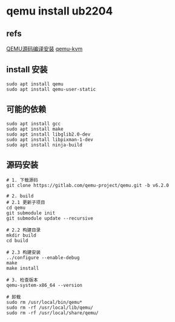 # qemu install ub2204

## refs
[QEMU源码编译安装](https://blog.csdn.net/wxh0000mm/article/details/124041823)
[qemu-kvm](https://www.cnblogs.com/dream397/p/13926042.html)

## install 安装

```shell
sudo apt install qemu
sudo apt install qemu-user-static
```

## 可能的依赖

```shell
sudo apt install gcc
sudo apt install make
sudo apt install libglib2.0-dev
sudo apt install libpixman-1-dev
sudo apt install ninja-build

```

## 源码安装

```shell
# 1. 下载源码
git clone https://gitlab.com/qemu-project/qemu.git -b v6.2.0

# 2. build
# 2.1 更新子项目
cd qemu
git submodule init
git submodule update --recursive

# 2.2 构建目录
mkdir build
cd build

# 2.3 构建安装
../configure --enable-debug
make
make install

# 3. 检查版本
qemu-system-x86_64 --version

# 卸载
sudo rm /usr/local/bin/qemu*
sudo rm -rf /usr/local/lib/qemu/
sudo rm -rf /usr/local/share/qemu/

```
